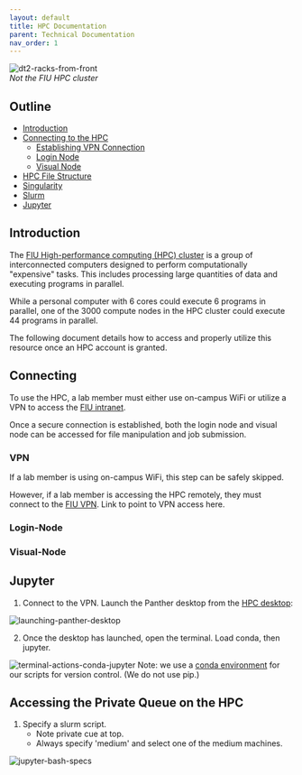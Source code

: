 ```yaml
---
layout: default
title: HPC Documentation
parent: Technical Documentation
nav_order: 1
---
```


![dt2-racks-from-front](https://user-images.githubusercontent.com/26397102/118044340-27148d00-b33c-11eb-8b2c-17a454f18c51.jpg)  
*Not the FIU HPC cluster*

## Outline 

* [Introduction](#Introduction)
* [Connecting to the HPC](#Connecting)
    * [Establishing VPN Connection](#VPN)
    * [Login Node](#Login-Node)
    * [Visual Node](#Visual-Node)
* [HPC File Structure](#Structure)
* [Singularity](#Singularity)
* [Slurm](#Slurm)
* [Jupyter](#Jupyter)  

## Introduction
The [FIU High-performance computing (HPC) cluster](http://ircc.fiu.edu/) is a group of interconnected computers designed to perform computationally "expensive" tasks. This includes processing large quantities of data and executing programs in parallel. 

While a personal computer with 6 cores could execute 6 programs in parallel, one of the 3000 compute nodes in the HPC cluster could execute 44 programs in parallel.

The following document details how to access and properly utilize this resource once an HPC account is granted. 

## Connecting
To use the HPC, a lab member must either use on-campus WiFi or utilize a VPN to access the [FIU intranet](https://en.wikipedia.org/wiki/Intranet). 

Once a secure connection is established, both the login node and visual node can be accessed for file manipulation and job submission. 

### VPN
If a lab member is using on-campus WiFi, this step can be safely skipped. 

However, if a lab member is accessing the HPC remotely, they must connect to the [FIU VPN](https://network.fiu.edu/vpn/). Link to point to VPN access here. 

### Login-Node

### Visual-Node

## Jupyter

1. Connect to the VPN. Launch the Panther desktop from the [HPC desktop](https://wwww.hpcgui.fiu.edu):

![launching-panther-desktop](https://raw.githubusercontent.com/NDCLab/wiki/gh-pages/docs/_assets/hpc/launching-panther-desktop.png)


2. Once the desktop has launched, open the terminal. Load conda, then jupyter.

![terminal-actions-conda-jupyter](https://raw.githubusercontent.com/NDCLab/wiki/gh-pages/docs/_assets/hpc/terminal-actions-conda-jupyter.png)
Note: we use a [conda environment](http://ircc.fiu.edu/custom-environments-and-package-installation-r-and-python/) for our scripts for version control. (We do not use pip.)

## Accessing the Private Queue on the HPC

1. Specify a slurm script.
    * Note private cue at top.
    * Always specify 'medium' and select one of the medium machines.

![jupyter-bash-specs](https://raw.githubusercontent.com/NDCLab/wiki/gh-pages/docs/_assets/hpc/jupyter-bash-specs.png)
